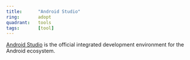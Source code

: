 ```yaml
---
title:      "Android Studio"
ring:       adopt
quadrant:   tools
tags:       [tool]
---
```


[Android Studio](https://developer.android.com/studio) is the official integrated development environment for the Android ecosystem.
